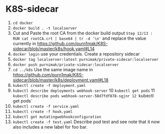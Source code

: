 # K8S-sidecar

1. `cd docker`
2. `docker build . -t localserver`
3. Cut and Paste the root CA from the docker build output `Step 12/13 : RUN cat rootCA.crt | base64 | tr -d '\n'` and replace the value currently in https://github.com/purn1mak/K8S-sidecar/blob/master/k8s/hook.yaml#L14
4. `docker login` use your credentials. Create a repository sidecar
5. `docker tag localserver:latest purnimak/private-sidecar:localserver`
6. `docker push purnimak/private-sidecar:localserver`
7. `cd ../k8s` Use the same image name in https://github.com/purn1mak/K8S-sidecar/blob/master/k8s/deployment.yaml#L18
8. `kubectl create -f deployment.yaml`
9. `kubectl describe deployments webhook-server`
10 `kubectl get pods`
11 `kubectl describe pods webhook-server-58d7fdf878-sgjnr
12 `kubectl get pods`
13. `kubectl create -f service.yaml`
14. `kubectl create -f hook.yaml`
15. `kubectl get mutatingwebhookconfiguration`
15. `kubectl create -f test.yaml`
Describe pod test and see note that it now also includes a new label for foo bar.
